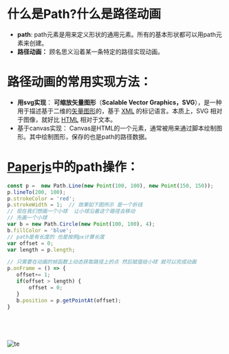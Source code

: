 # 什么是Path?什么是路径动画

- **path**: path元素是用来定义形状的通用元素。所有的基本形状都可以用path元素来创建。
- **路径动画：** 顾名思义沿着某一条特定的路径实现动画。



# 路径动画的常用实现方法：

- **用svg实现**： **可缩放矢量图形**（**Scalable Vector Graphics，SVG**），是一种用于描述基于二维的[矢量图形](https://zh.wikipedia.org/wiki/矢量图形)的，基于 [XML](https://developer.mozilla.org/zh-CN/docs/XML_介绍) 的标记语言。本质上，SVG 相对于图像，就好比 [HTML](https://developer.mozilla.org/zh-CN/docs/Web/HTML) 相对于文本。
- 基于canvas实现： Canvas是HTML的一个元素，通常被用来通过脚本绘制图形。其中绘制图形，保存的也是path的路径数据。



# [Paperjs](http://paperjs.org)中的path操作：

```typescript
const p =  new Path.Line(new Point(100, 100), new Point(150, 150));
p.lineTo(200, 100);
p.strokeColor = 'red';
p.strokeWidth = 1;  // 效果如下图所示 是一个折线
// 现在我们想画一个小球  让小球沿着这个路径去移动
// 先画一个小球
var b = new Path.Circle(new Point(100, 100), 4);
b.fillColor = 'blue';
// path是有长度的 也是按照px计算长度
var offset = 0;
var length = p.length;

// 只需要在动画的帧函数上动态获取路径上的点 然后赋值给小球 就可以完成动画
p.onFrame = () => {
   offset+= 1;
   if(offset > length) {
       offset = 0;
   }
   b.position = p.getPointAt(offset);
}






```

![te](E:\个人博客\bravehead.github.io\image\te.gif)